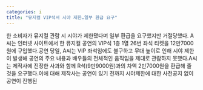 ```yaml
---
categories: i
title: "뮤지컬 VIP석서 시야 제한…일부 환급 요구"
---
```

한 소비자가 뮤지컬 관람 시 시야가 제한됐다며 일부 환급을 요구했지만 거절당했다. A씨는 인터넷 사이트에서 한 뮤지컬 공연의 VIP석 1층 1열 26번 좌석 티켓을 12만7000원에 구입했다.공연 당일, A씨는 VIP 좌석임에도 불구하고 무대 높이로 인해 시야 제한이 발생해 공연의 주요 내용과 배우들의 전체적인 움직임을 제대로 관람하지 못했다.A씨는 제작사에 진정한 사과와 함께 R석(9만9000원)과의 차액 2만7000원을 환급해 줄 것을 요구했다.이에 대해 제작사는 공연이 있기 전까지 시야제한에 대한 사전공지 없이 공연이 진행된